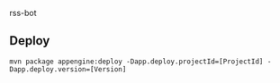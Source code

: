 rss-bot

## Deploy

`mvn package appengine:deploy -Dapp.deploy.projectId=[ProjectId] -Dapp.deploy.version=[Version]`
